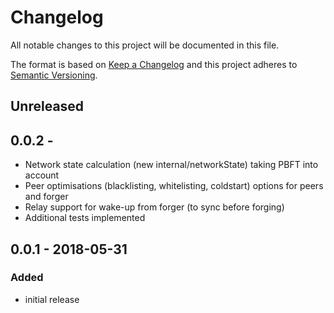 # Changelog

All notable changes to this project will be documented in this file.

The format is based on [Keep a Changelog](http://keepachangelog.com/en/1.0.0/)
and this project adheres to [Semantic Versioning](http://semver.org/spec/v2.0.0.html).

## Unreleased
## 0.0.2 -
- Network state calculation (new internal/networkState) taking PBFT into account
- Peer optimisations (blacklisting, whitelisting, coldstart) options for peers and forger
- Relay support for wake-up from forger (to sync before forging)
- Additional tests implemented

## 0.0.1 - 2018-05-31
### Added
- initial release
